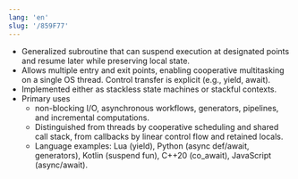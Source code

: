 ```yaml
---
lang: 'en'
slug: '/859F77'
---
```


- Generalized subroutine that can suspend execution at designated points and resume later while preserving local state.
- Allows multiple entry and exit points, enabling cooperative multitasking on a single OS thread. Control transfer is explicit (e.g., yield, await).
- Implemented either as stackless state machines or stackful contexts.
- Primary uses
  - non-blocking I/O, asynchronous workflows, generators, pipelines, and incremental computations.
  - Distinguished from threads by cooperative scheduling and shared call stack, from callbacks by linear control flow and retained locals.
  - Language examples: Lua (yield), Python (async def/await, generators), Kotlin (suspend fun), C++20 (co_await), JavaScript (async/await).
